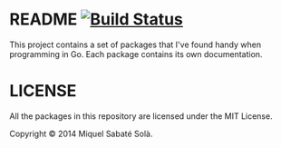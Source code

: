 # README [![Build Status](https://travis-ci.org/mssola/go-utils.svg?branch=master)](https://travis-ci.org/mssola/go-utils)

This project contains a set of packages that I've found handy when programming
in Go. Each package contains its own documentation.

# LICENSE

All the packages in this repository are licensed under the MIT License.

Copyright &copy; 2014 Miquel Sabaté Solà.

